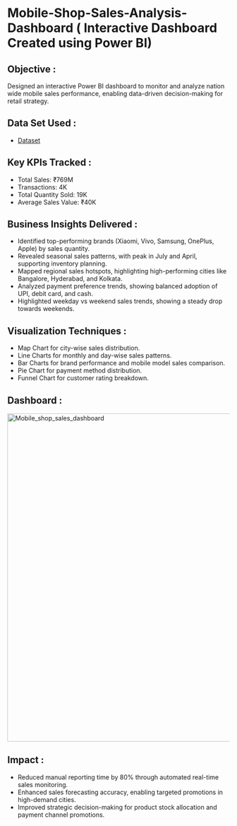 # Mobile-Shop-Sales-Analysis-Dashboard ( Interactive Dashboard Created using Power BI)

## Objective :
Designed an interactive Power BI dashboard to monitor and analyze nation wide mobile sales performance, enabling data-driven decision-making for retail strategy.

## Data Set Used :
- <a href="https://github.com/RahulPrasad22/Mobile-Shop-Sales-Analysis-Dashboard/blob/main/Mobile_sales_data.xlsx">Dataset</a>

## Key KPIs Tracked : 
- Total Sales: ₹769M
- Transactions: 4K
- Total Quantity Sold: 19K
- Average Sales Value: ₹40K

## Business Insights Delivered :
- Identified top-performing brands (Xiaomi, Vivo, Samsung, OnePlus, Apple) by sales quantity.
- Revealed seasonal sales patterns, with peak in July and April, supporting inventory planning.
- Mapped regional sales hotspots, highlighting high-performing cities like Bangalore, Hyderabad, and Kolkata.
- Analyzed  payment preference trends, showing balanced adoption of UPI, debit card, and cash.
- Highlighted weekday vs weekend sales trends, showing a steady drop towards weekends.

## Visualization Techniques :
- Map Chart for city-wise sales distribution.
- Line Charts for monthly and day-wise sales patterns.
- Bar Charts for brand performance and mobile model sales comparison.
- Pie Chart for payment method distribution.
- Funnel Chart for customer rating breakdown.

## Dashboard :
<img width="1323" height="743" alt="Mobile_shop_sales_dashboard" src="https://github.com/user-attachments/assets/8d73c762-f3fc-42ca-a6ea-7c04ef06dbc8" />


## Impact :
- Reduced manual reporting time by 80% through automated real-time sales monitoring.
- Enhanced sales forecasting accuracy, enabling targeted promotions in high-demand cities.
- Improved strategic decision-making for product stock allocation and payment channel promotions.






